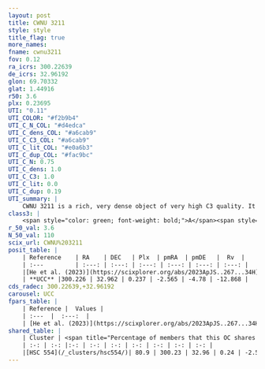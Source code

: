 ```yaml
---
layout: post
title: CWNU 3211
style: style
title_flag: true
more_names: 
fname: cwnu3211
fov: 0.12
ra_icrs: 300.22639
de_icrs: 32.96192
glon: 69.70332
glat: 1.44916
r50: 3.6
plx: 0.23695
UTI: "0.11"
UTI_COLOR: "#f2b9b4"
UTI_C_N_COL: "#d4edca"
UTI_C_dens_COL: "#a6cab9"
UTI_C_C3_COL: "#a6cab9"
UTI_C_lit_COL: "#e0a6b3"
UTI_C_dup_COL: "#fac9bc"
UTI_C_N: 0.75
UTI_C_dens: 1.0
UTI_C_C3: 1.0
UTI_C_lit: 0.0
UTI_C_dup: 0.19
UTI_summary: |
    CWNU 3211 is a rich, very dense object of very high C3 quality. It was recently reported in the literature.<br><br><span style="color: #99180f; font-weight: bold;">Warning: </span>This is likely a duplicate object, which shares a large percentage of members with at least one previously reported entry.
class3: |
    <span style="color: green; font-weight: bold;">A</span><span style="color: green; font-weight: bold;">A</span>
r_50_val: 3.6
N_50_val: 110
scix_url: CWNU%203211
posit_table: |
    | Reference    | RA    | DEC   | Plx  | pmRA  | pmDE   |  Rv  |
    | :---         | :---: | :---: | :---: | :---: | :---: | :---: |
    |[He et al. (2023)](https://scixplorer.org/abs/2023ApJS..267...34H) | 300.23 | 32.967 | 0.237 | -2.566 | -4.78 | -27.13 |
    | **UCC** |300.226 | 32.962 | 0.237 | -2.565 | -4.78 | -12.868 | 
cds_radec: 300.22639,+32.96192
carousel: UCC
fpars_table: |
    | Reference |  Values |
    | :---  |  :---:  |
    | [He et al. (2023)](https://scixplorer.org/abs/2023ApJS..267...34H) | `A0=2.65, m-M=12.85, logA=7.5` |
shared_table: |
    | Cluster | <span title="Percentage of members that this OC shares with the ones listed">%</span>   | RA   | DEC   | Plx   | pmRA  | pmDE  | Rv | UTI |
    | :-: | :-: |:-: | :-: | :-: | :-: | :-: | :-: | :-: |
    |[HSC 554](/_clusters/hsc554/)| 80.9 | 300.23 | 32.96 | 0.24 | -2.57 | -4.78 | 1.39 |0.67 |
---
```


